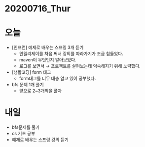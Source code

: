 # 20200716_Thur

# 오늘

- [인프런] 예제로 배우는 스프링 3개 듣기
    - 인텔리제이를 처음 써서 강의를 따라가기가 조금 힘들었다.
    - maven이 무엇인지 알아보았다.
    - 로그를 보면서 → 프로젝트를 살펴보는데 익숙해지기 위해 노력했다.
- [생활코딩] form 태그
    - form태그를 너무 대충 알고 있어 공부했다.
- bfs 문제 1개 풀기
    - 앞으로 2~3개씩을 풀자

# 내일

- bfs문제를 풀기
- cs 기초 공부
- 예제로 배우는 스프링 강의 듣기